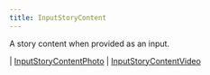 ```yaml
---
title: InputStoryContent
---
```


A story content when provided as an input.

<div class="font-mono whitespace-pre"><span class="opacity-50">| </span><a href="/types/inputstorycontentphoto"  >InputStoryContentPhoto</a><span class="opacity-50">
| </span><a href="/types/inputstorycontentvideo"  >InputStoryContentVideo</a></div>

